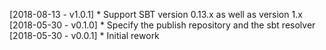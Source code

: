 [2018-08-13 - v1.0.1]
    * Support SBT version 0.13.x as well as version 1.x
[2018-05-30 - v0.1.0]
    * Specify the publish repository and the sbt resolver
[2018-05-30 - v0.0.1]
    * Initial rework

